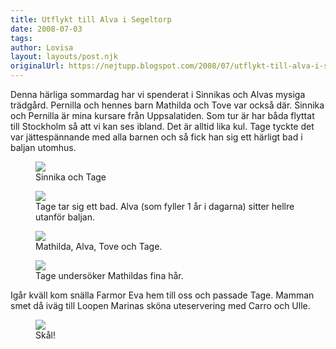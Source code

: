 ```yaml
---
title: Utflykt till Alva i Segeltorp
date: 2008-07-03
tags: 	
author: Lovisa
layout: layouts/post.njk
originalUrl: https://nejtupp.blogspot.com/2008/07/utflykt-till-alva-i-segeltorp.html
---
```


Denna härliga sommardag har vi spenderat i Sinnikas och Alvas mysiga trädgård. Pernilla och hennes barn Mathilda och Tove var också där.  Sinnika och Pernilla är mina kursare från Uppsalatiden. Som tur är har båda flyttat till Stockholm så att vi kan ses ibland. Det är alltid lika kul. Tage tyckte det var jättespännande med alla barnen och så fick han sig ett härligt bad i baljan utomhus.

<figure>
	<img src="../../../img/2008/07/X+092.jpg">
	<figcaption>Sinnika och Tage</figcaption>
</figure>

<figure>
	<img src="../../../img/2008/07/Mobil+3+008.jpg">
	<figcaption>Tage tar sig ett bad. Alva (som fyller 1 år i dagarna) sitter hellre utanför baljan.</figcaption>
</figure>

<figure>
	<img src="../../../img/2008/07/Mobil+3+010.jpg">
	<figcaption>Mathilda, Alva, Tove och Tage.</figcaption>
</figure>

<figure>
	<img src="../../../img/2008/07/Mobil+3+015.jpg">
	<figcaption>Tage undersöker Mathildas fina hår.</figcaption>
</figure>

Igår kväll kom snälla Farmor Eva hem till oss och passade Tage. Mamman smet då iväg till Loopen Marinas sköna uteservering med Carro och Ulle.

<figure>
	<img src="../../../img/2008/07/Mobil+3+006.jpg">
	<figcaption>Skål!</figcaption>
</figure>

